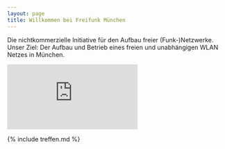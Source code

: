 ```yaml
---
layout: page
title: Willkommen bei Freifunk München
---
```


Die nichtkommerzielle Initiative für den Aufbau freier (Funk-)Netzwerke.
Unser Ziel: Der Aufbau und Betrieb eines freien und unabhängigen WLAN Netzes in München.

<p style="text-align: center;">
    <div class='embed-container'><iframe src='http://player.vimeo.com/video/64814620' frameborder='0' webkitAllowFullScreen mozallowfullscreen allowFullScreen></iframe></div>
</p>

{% include treffen.md %}
